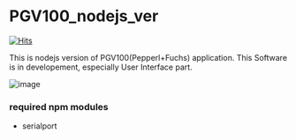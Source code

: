 # PGV100_nodejs_ver

[![Hits](https://hits.seeyoufarm.com/api/count/incr/badge.svg?url=https%3A%2F%2Fgithub.com%2Fnakeeun%2FPGV100_nodejs_ver&count_bg=%2379C83D&title_bg=%23555555&icon=&icon_color=%23E7E7E7&title=hits&edge_flat=false)](https://hits.seeyoufarm.com)

This is nodejs version of PGV100(Pepperl+Fuchs) application. This Software is in developement, especially User Interface part.

![image](https://user-images.githubusercontent.com/37968684/205592482-93937520-0f45-417a-8184-e4cdbb7312e1.png)

### required npm modules
- serialport
